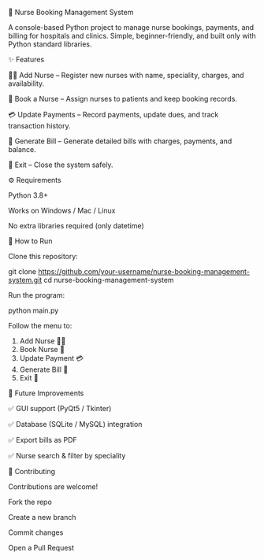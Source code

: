 🏥 Nurse Booking Management System






A console-based Python project to manage nurse bookings, payments, and billing for hospitals and clinics.
Simple, beginner-friendly, and built only with Python standard libraries.

✨ Features

👩‍⚕️ Add Nurse – Register new nurses with name, speciality, charges, and availability.

📖 Book a Nurse – Assign nurses to patients and keep booking records.

💳 Update Payments – Record payments, update dues, and track transaction history.

🧾 Generate Bill – Generate detailed bills with charges, payments, and balance.

🚪 Exit – Close the system safely.

⚙️ Requirements

Python 3.8+

Works on Windows / Mac / Linux

No extra libraries required (only datetime)

🚀 How to Run

Clone this repository:

git clone https://github.com/your-username/nurse-booking-management-system.git
cd nurse-booking-management-system


Run the program:

python main.py


Follow the menu to:

1. Add Nurse 👩‍⚕️
2. Book Nurse 📖
3. Update Payment 💳
4. Generate Bill 🧾
5. Exit 🚪

📌 Future Improvements

✅ GUI support (PyQt5 / Tkinter)

✅ Database (SQLite / MySQL) integration

✅ Export bills as PDF

✅ Nurse search & filter by speciality

🤝 Contributing

Contributions are welcome!

Fork the repo

Create a new branch

Commit changes

Open a Pull Request
